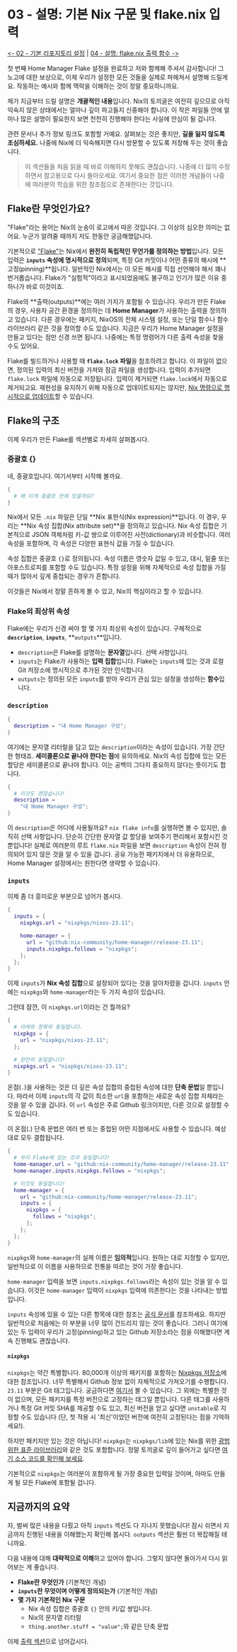 # 03 - 설명: 기본 Nix 구문 및 flake.nix 입력

[<- 02 - 기본 리포지토리 설정](./02-basic-repository-setup_ko.md) | [04 - 설명: flake.nix 출력 함수 ->](./04-explain-outputs-function_ko.md)

첫 번째 Home Manager Flake 설정을 완료하고 저와 함께해 주셔서 감사합니다! 그 노고에 대한 보상으로, 이제 우리가 설정한 모든 것들을 실제로 파헤쳐서 설명해 드릴게요. 작동하는 예시와 함께 맥락을 이해하는 것이 정말 중요하니까요.

제가 지금부터 드릴 설명은 **개괄적인 내용**입니다. Nix의 토끼굴은 여전히 깊으므로 아직 익숙지 않은 상태에서는 얼마나 깊이 파고들지 신중해야 합니다. 이 작은 파일들 안에 얼마나 많은 설명이 필요한지 보면 천천히 진행해야 한다는 사실에 안심이 될 겁니다.

관련 문서나 추가 정보 링크도 포함할 거예요. 살펴보는 것은 좋지만, **길을 잃지 않도록 조심하세요.** 나중에 Nix에 더 익숙해지면 다시 방문할 수 있도록 저장해 두는 것이 좋습니다.

> 이 섹션들을 처음 읽을 때 바로 이해하지 못해도 괜찮습니다. 나중에 더 많이 수정하면서 참고용으로 다시 돌아오세요. 여기서 중요한 점은 이러한 개념들이 나중에 여러분의 학습을 위한 참조점으로 존재한다는 것입니다.


## Flake란 무엇인가요?

"Flake"라는 용어는 Nix의 눈송이 로고에서 따온 것입니다. 그 이상의 심오한 의미는 없어요. 누군가 알려줄 때까지 저도 한동안 궁금해했답니다.

기본적으로 ["Flake"](https://nixos.org/manual/nix/stable/command-ref/new-cli/nix3-flake.html)는 Nix에서 **완전히 독립적인 무언가를 정의하는 방법**입니다. 모든 입력은 **`inputs` 속성에 명시적으로 정의**되며, 특정 Git 커밋이나 어떤 종류의 해시에 **고정(pinning)**됩니다. 일반적인 Nix에서는 이 모든 해시를 직접 선언해야 해서 꽤나 번거롭습니다. Flake가 "실험적"이라고 표시되었음에도 불구하고 인기가 많은 이유 중 하나가 바로 이것이죠.

Flake의 **출력(outputs)**에는 여러 가지가 포함될 수 있습니다. 우리가 만든 Flake의 경우, 사용자 공간 환경을 정의하는 데 **Home Manager**가 사용하는 출력을 정의하고 있습니다. 다른 경우에는 패키지, NixOS의 전체 시스템 설정, 또는 단일 함수나 함수 라이브러리 같은 것을 정의할 수도 있습니다. 지금은 우리가 Home Manager 설정을 만들고 있다는 점만 신경 쓰면 됩니다. 나중에는 특정 명령어가 다른 출력 속성을 찾을 수도 있어요.

Flake를 빌드하거나 사용할 때 **`flake.lock` 파일**을 참조하려고 합니다. 이 파일이 없으면, 정의된 입력의 최신 버전을 가져와 잠금 파일을 생성합니다. 입력이 추가되면 `flake.lock` 파일에 자동으로 저장됩니다. 입력이 제거되면 `flake.lock`에서 자동으로 제거되고요. 재현성을 유지하기 위해 자동으로 업데이트되지는 않지만, [Nix 명령으로 명시적으로 업데이트](https://nixos.org/manual/nix/stable/command-ref/new-cli/nix3-flake-update.html)할 수 있습니다.



## Flake의 구조

이제 우리가 만든 Flake를 섹션별로 자세히 살펴봅시다.

### 중괄호 {}

네, 중괄호입니다. 여기서부터 시작해 볼까요.

```nix
{
  # 왜 이게 중괄호 안에 있을까요?
}
```

Nix에서 모든 `.nix` 파일은 단일 **Nix 표현식(Nix expression)**입니다. 이 경우, 우리는 **Nix 속성 집합(Nix attribute set)**을 정의하고 있습니다. Nix 속성 집합은 기본적으로 JSON 객체처럼 키-값 쌍으로 이루어진 사전(dictionary)과 비슷합니다. 여러 속성을 포함하며, 각 속성은 다양한 표현식 값을 가질 수 있습니다.

속성 집합은 중괄호 `{}`로 정의됩니다. 속성 이름은 영숫자 값일 수 있고, 대시, 밑줄 또는 아포스트로피를 포함할 수도 있습니다. 특정 설정을 위해 자체적으로 속성 집합을 가질 때가 많아서 깊게 중첩되는 경우가 흔합니다.

이것들은 Nix에서 정말 흔하게 볼 수 있고, Nix의 핵심이라고 할 수 있습니다.

### Flake의 최상위 속성

Flake에는 우리가 신경 써야 할 몇 가지 최상위 속성이 있습니다. 구체적으로 **`description`**, **`inputs`**, **`outputs`**입니다.

  * `description`은 Flake를 설명하는 **문자열**입니다. 선택 사항입니다.
  * `inputs`는 Flake가 사용하는 **입력 집합**입니다. Flake는 `inputs`에 있는 것과 로컬 Git 저장소에 명시적으로 추가된 것만 인식합니다.
  * `outputs`는 정의된 모든 `inputs`를 받아 우리가 관심 있는 설정을 생성하는 **함수**입니다.

### `description`

```nix
{
  description = "내 Home Manager 구성";
}
```

여기에는 문자열 리터럴을 담고 있는 `description`이라는 속성이 있습니다. 가장 간단한 형태죠. **세미콜론으로 끝나야 한다는 점**에 유의하세요. Nix의 속성 집합에 있는 모든 할당은 세미콜론으로 끝나야 합니다. 이는 공백이 그다지 중요하지 않다는 뜻이기도 합니다.

```nix
{
  # 이것도 괜찮습니다!
  description =
    "내 Home Manager 구성";
}
```

이 `description`은 어디에 사용될까요? `nix flake info`를 실행하면 볼 수 있지만, 솔직히 선택 사항입니다. 단순히 간단한 문자열 값 할당을 보여주기 편리해서 포함시킨 것뿐입니다! 실제로 여러분의 루트 `flake.nix` 파일을 보면 `description` 속성이 전혀 정의되어 있지 않은 것을 알 수 있을 겁니다. 공유 가능한 패키지에서 더 유용하므로, Home Manager 설정에서는 원한다면 생략할 수 있습니다.

### `inputs`

이제 좀 더 흥미로운 부분으로 넘어가 봅시다.

```nix
{
  inputs = {
    nixpkgs.url = "nixpkgs/nixos-23.11";

    home-manager = {
      url = "github:nix-community/home-manager/release-23.11";
      inputs.nixpkgs.follows = "nixpkgs";
    };
  };
}
```

이제 `inputs`가 **Nix 속성 집합**으로 설정되어 있다는 것을 알아차렸을 겁니다. `inputs` 안에는 `nixpkgs`와 `home-manager`라는 두 가지 속성이 있습니다.

그런데 잠깐, 이 `nixpkgs.url`이라는 건 뭘까요?

```nix
{
  # 아래와 정확히 동일합니다.
  nixpkgs = {
    url = "nixpkgs/nixos-23.11";
  };

  # 완전히 동일합니다!
  nixpkgs.url = "nixpkgs/nixos-23.11";
}
```

온점(`.`)을 사용하는 것은 더 깊은 속성 집합의 중첩된 속성에 대한 **단축 문법**일 뿐입니다. 따라서 이제 `inputs`의 각 값이 최소한 `url`을 포함하는 새로운 속성 집합 자체라는 것을 알 수 있을 겁니다. 이 `url` 속성은 주로 Github 링크이지만, 다른 것으로 설정할 수도 있습니다.

이 온점(.) 단축 문법은 여러 번 또는 중첩된 어떤 지점에서도 사용할 수 있습니다. 예상대로 모두 결합됩니다.

```nix
{
  # 우리 Flake에 있는 것과 동일합니다!
  home-manager.url = "github:nix-community/home-manager/release-23.11";
  home-manager.inputs.nixpkgs.follows = "nixpkgs";

  # 이것도 동일합니다!
  home-manager = {
    url = "github:nix-community/home-manager/release-23.11";
    inputs = {
      nixpkgs = {
        follows = "nixpkgs";
      };
    };
  };
}
```

`nixpkgs`와 `home-manager`의 실제 이름은 **임의적**입니다. 원하는 대로 지정할 수 있지만, 일반적으로 이 이름을 사용하므로 전통을 따르는 것이 가장 좋습니다.

`home-manager` 입력을 보면 `inputs.nixpkgs.follows`라는 속성이 있는 것을 알 수 있습니다. 이것은 `home-manager` 입력이 `nixpkgs` 입력에 의존한다는 것을 나타내는 방법입니다.

`inputs` 속성에 있을 수 있는 다른 항목에 대한 참조는 [공식 문서](https://www.google.com/search?q=https://nixos.org/manual/nix/stable/command-ref/new-cli/nix3-flake.html%23flake-inputs)를 참조하세요. 하지만 일반적으로 처음에는 이 부분을 너무 많이 건드리지 않는 것이 좋습니다. 그러니 여기에 있는 두 입력이 우리가 고정(pinning)하고 있는 Github 저장소라는 점을 이해했다면 계속 진행해도 괜찮습니다.

#### `nixpkgs`

`nixpkgs`는 약간 특별합니다. 80,000개 이상의 패키지를 포함하는 [Nixpkgs 저장소](https://github.com/NixOS/nixpkgs)에 대한 참조입니다. 너무 특별해서 Github 정보 없이 자체적으로 가져오기를 수행합니다. `23.11` 부분은 Git 태그입니다. 궁금하다면 [여기서](https://github.com/NixOS/nixpkgs/releases/tag/23.11) 볼 수 있습니다. 그 외에는 특별한 것이 없으며, 모든 패키지를 특정 버전으로 고정하는 태그일 뿐입니다. 다른 태그를 사용하거나 특정 Git 커밋 SHA를 제공할 수도 있고, 최신 버전을 얻고 싶다면 `unstable`로 지정할 수도 있습니다 (단, 첫 적용 시 '최신'이었던 버전에 여전히 고정된다는 점을 기억하세요!).

하지만 패키지만 있는 것은 아닙니다! `nixpkgs`는 `nixpkgs/lib`에 있는 Nix를 위한 [광범위한 표준 라이브러리](https://www.google.com/search?q=https://nixos.org/manual/nixpkgs/stable/%23sec-functions-library)와 같은 것도 포함합니다. 정말 토끼굴로 깊이 들어가고 싶다면 [여기 소스 코드를 확인해 보세요](https://github.com/NixOS/nixpkgs/tree/master/lib).

기본적으로 `nixpkgs`는 여러분이 포함하게 될 가장 중요한 입력일 것이며, 아마도 만들게 될 모든 Flake에 포함될 겁니다.



## 지금까지의 요약

자, 벌써 많은 내용을 다뤘고 아직 `inputs` 섹션도 다 지나지 못했습니다! 잠시 쉬면서 지금까지 진행된 내용을 이해했는지 확인해 봅시다. `outputs` 섹션은 훨씬 더 복잡해질 테니까요.

다음 내용에 대해 **대략적으로 이해**하고 있어야 합니다. 그렇지 않다면 돌아가서 다시 읽어보는 게 좋습니다.

  * **Flake란 무엇인가** (기본적인 개념)
  * **`inputs`란 무엇이며 어떻게 정의되는가** (기본적인 개념)
  * **몇 가지 기본적인 Nix 구문**
      * Nix 속성 집합은 중괄호 `{}` 안의 키/값 쌍입니다.
      * Nix의 문자열 리터럴
      * `thing.another.stuff = "value";`와 같은 단축 문법


이제 [출력 섹션](./04-explain-outputs-function_ko.md)으로 넘어갑시다.
